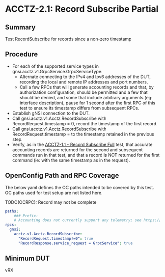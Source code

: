 # ACCTZ-2.1: Record Subscribe Partial

## Summary
Test RecordSubscribe for records since a non-zero timestamp

## Procedure
- For each of the supported service types in gnsi.acctz.v1.GrpcService.GrpcServiceType:
	- Alternate connecting to the IPv4 and Ipv6 addresses of the DUT, recording the local and remote IP addresses and port numbers,
	- Call a few RPCs that will generate accounting records and that, by authorization configuration, should be permitted and a few that should be denied, and some that include arbitrary arguments (eg: interface description), pause for 1 second after the first RPC of this test to ensure its timestamp differs from subsequent RPCs.
- Establish gNSI connection to the DUT.
- Call gnsi.acctz.v1.Acctz.RecordSubscribe with RecordRequest.timestamp = 0, record the timestamp of the first record.
- Call gnsi.acctz.v1.Acctz.RecordSubscribe with RecordRequest.timestamp = to the timestamp retained in the previous step.
- Verify, as in the [ACCTZ-1.1 - Record Subscribe Full](../RecordSubscribeFull) test, that accurate accounting records are returned for the second and subsequent commands run in that test, and that a record is NOT returned for the first command (ie: with the same timestamp as in the request).

## OpenConfig Path and RPC Coverage

The below yaml defines the OC paths intended to be covered by this test.  OC paths used for test setup are not listed here.

TODO(OCRPC): Record may not be complete

```yaml
paths:
    ### Prefix:
    # Accounting does not currently support any telemetry; see https://github.com/openconfig/gnsi/issues/97 where it might become /system/aaa/acctz/XXX
rpcs:
  gnsi:
    acctz.v1.Acctz.RecordSubscribe:
      "RecordRequest.timestamp!=0": true
      "RecordResponse.service_request = GrpcService": true
```

## Minimum DUT
vRX
